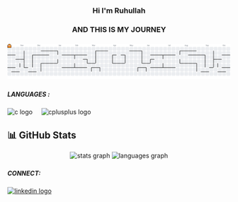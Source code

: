  <h3 align="center">Hi I'm Ruhullah</h3>

###

<h3 align="center">AND THIS IS MY JOURNEY</h3>

###

<picture>
  <source media="(prefers-color-scheme: dark)" srcset="https://raw.githubusercontent.com/MRuhullah/MRuhullah/output/pacman-contribution-graph-dark.svg">
  <source media="(prefers-color-scheme: light)" srcset="https://raw.githubusercontent.com/MRuhullah/MRuhullah/output/pacman-contribution-graph.svg">
  <img alt="pacman contribution graph" src="https://raw.githubusercontent.com/MRuhullah/MRuhullah/output/pacman-contribution-graph.svg">
</picture>

###

<h5 align="left">LANGUAGES :</h5>

###

<div align="left">
  <img src="https://cdn.jsdelivr.net/gh/devicons/devicon/icons/c/c-original.svg" height="30" alt="c logo"  />
  <img width="12" />
  <img src="https://cdn.jsdelivr.net/gh/devicons/devicon/icons/cplusplus/cplusplus-original.svg" height="30" alt="cplusplus logo"  />
</div>

###

 ## 📊 GitHub Stats
 <div align="center">
  <img src="https://github-readme-stats.vercel.app/api?username=MRuhullah&hide_title=false&hide_rank=false&show_icons=true&include_all_commits=true&count_private=true&disable_animations=false&theme=dracula&locale=en&hide_border=false&order=1" height="150" alt="stats graph"  />
  <img src="https://github-readme-stats.vercel.app/api/top-langs?username=MRuhullah&locale=en&hide_title=false&layout=compact&card_width=320&langs_count=5&theme=dracula&hide_border=false&order=2" height="150" alt="languages graph"  />
</div>

###

###

<h5 align="left">CONNECT:</h5>

###

 <div align="left">
  <a href="https://www.linkedin.com/in/qazi-muhammad-ateeb-233375366/" target="_blank">
    <img src="https://raw.githubusercontent.com/maurodesouza/profile-readme-generator/master/src/assets/icons/social/linkedin/default.svg" width="52" height="40" alt="linkedin logo"  />
  </a>
</div>

###

###
